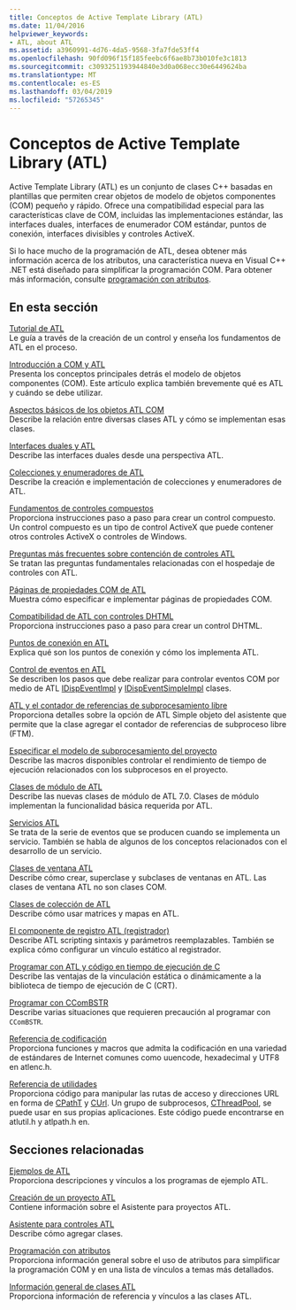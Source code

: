 ```yaml
---
title: Conceptos de Active Template Library (ATL)
ms.date: 11/04/2016
helpviewer_keywords:
- ATL, about ATL
ms.assetid: a3960991-4d76-4da5-9568-3fa7fde53ff4
ms.openlocfilehash: 90fd096f15f185feebc6f6ae8b73b010fe3c1813
ms.sourcegitcommit: c3093251193944840e3d0a068ecc30e6449624ba
ms.translationtype: MT
ms.contentlocale: es-ES
ms.lasthandoff: 03/04/2019
ms.locfileid: "57265345"
---
```

# <a name="active-template-library-atl-concepts"></a>Conceptos de Active Template Library (ATL)

Active Template Library (ATL) es un conjunto de clases C++ basadas en plantillas que permiten crear objetos de modelo de objetos componentes (COM) pequeño y rápido. Ofrece una compatibilidad especial para las características clave de COM, incluidas las implementaciones estándar, las interfaces duales, interfaces de enumerador COM estándar, puntos de conexión, interfaces divisibles y controles ActiveX.

Si lo hace mucho de la programación de ATL, desea obtener más información acerca de los atributos, una característica nueva en Visual C++ .NET está diseñado para simplificar la programación COM. Para obtener más información, consulte [programación con atributos](../windows/attributed-programming-concepts.md).

## <a name="in-this-section"></a>En esta sección

[Tutorial de ATL](../atl/active-template-library-atl-tutorial.md)<br/>
Le guía a través de la creación de un control y enseña los fundamentos de ATL en el proceso.

[Introducción a COM y ATL](../atl/introduction-to-com-and-atl.md)<br/>
Presenta los conceptos principales detrás el modelo de objetos componentes (COM). Este artículo explica también brevemente qué es ATL y cuándo se debe utilizar.

[Aspectos básicos de los objetos ATL COM](../atl/fundamentals-of-atl-com-objects.md)<br/>
Describe la relación entre diversas clases ATL y cómo se implementan esas clases.

[Interfaces duales y ATL](../atl/dual-interfaces-and-atl.md)<br/>
Describe las interfaces duales desde una perspectiva ATL.

[Colecciones y enumeradores de ATL](../atl/atl-collections-and-enumerators.md)<br/>
Describe la creación e implementación de colecciones y enumeradores de ATL.

[Fundamentos de controles compuestos](../atl/atl-composite-control-fundamentals.md)<br/>
Proporciona instrucciones paso a paso para crear un control compuesto. Un control compuesto es un tipo de control ActiveX que puede contener otros controles ActiveX o controles de Windows.

[Preguntas más frecuentes sobre contención de controles ATL](../atl/atl-control-containment-faq.md)<br/>
Se tratan las preguntas fundamentales relacionadas con el hospedaje de controles con ATL.

[Páginas de propiedades COM de ATL](../atl/atl-com-property-pages.md)<br/>
Muestra cómo especificar e implementar páginas de propiedades COM.

[Compatibilidad de ATL con controles DHTML](../atl/atl-support-for-dhtml-controls.md)<br/>
Proporciona instrucciones paso a paso para crear un control DHTML.

[Puntos de conexión en ATL](../atl/atl-connection-points.md)<br/>
Explica qué son los puntos de conexión y cómo los implementa ATL.

[Control de eventos en ATL](../atl/event-handling-and-atl.md)<br/>
Se describen los pasos que debe realizar para controlar eventos COM por medio de ATL [IDispEventImpl](../atl/reference/idispeventimpl-class.md) y [IDispEventSimpleImpl](../atl/reference/idispeventsimpleimpl-class.md) clases.

[ATL y el contador de referencias de subprocesamiento libre](../atl/atl-and-the-free-threaded-marshaler.md)<br/>
Proporciona detalles sobre la opción de ATL Simple objeto del asistente que permite que la clase agregar el contador de referencias de subproceso libre (FTM).

[Especificar el modelo de subprocesamiento del proyecto](../atl/specifying-the-threading-model-for-a-project-atl.md)<br/>
Describe las macros disponibles controlar el rendimiento de tiempo de ejecución relacionados con los subprocesos en el proyecto.

[Clases de módulo de ATL](../atl/atl-module-classes.md)<br/>
Describe las nuevas clases de módulo de ATL 7.0. Clases de módulo implementan la funcionalidad básica requerida por ATL.

[Servicios ATL](../atl/atl-services.md)<br/>
Se trata de la serie de eventos que se producen cuando se implementa un servicio. También se habla de algunos de los conceptos relacionados con el desarrollo de un servicio.

[Clases de ventana ATL](../atl/atl-window-classes.md)<br/>
Describe cómo crear, superclase y subclases de ventanas en ATL. Las clases de ventana ATL no son clases COM.

[Clases de colección de ATL](../atl/atl-collection-classes.md)<br/>
Describe cómo usar matrices y mapas en ATL.

[El componente de registro ATL (registrador)](../atl/atl-registry-component-registrar.md)<br/>
Describe ATL scripting sintaxis y parámetros reemplazables. También se explica cómo configurar un vínculo estático al registrador.

[Programar con ATL y código en tiempo de ejecución de C](../atl/programming-with-atl-and-c-run-time-code.md)<br/>
Describe las ventajas de la vinculación estática o dinámicamente a la biblioteca de tiempo de ejecución de C (CRT).

[Programar con CComBSTR](../atl/programming-with-ccombstr-atl.md)<br/>
Describe varias situaciones que requieren precaución al programar con `CComBSTR`.

[Referencia de codificación](../atl/atl-encoding-reference.md)<br/>
Proporciona funciones y macros que admita la codificación en una variedad de estándares de Internet comunes como uuencode, hexadecimal y UTF8 en atlenc.h.

[Referencia de utilidades](../atl/atl-utilities-reference.md)<br/>
Proporciona código para manipular las rutas de acceso y direcciones URL en forma de [CPathT](../atl/reference/cpatht-class.md) y [CUrl](../atl/reference/curl-class.md). Un grupo de subprocesos, [CThreadPool](../atl/reference/cthreadpool-class.md), se puede usar en sus propias aplicaciones. Este código puede encontrarse en atlutil.h y atlpath.h en.

## <a name="related-sections"></a>Secciones relacionadas

[Ejemplos de ATL](../visual-cpp-samples.md)<br/>
Proporciona descripciones y vínculos a los programas de ejemplo ATL.

[Creación de un proyecto ATL](../atl/reference/creating-an-atl-project.md)<br/>
Contiene información sobre el Asistente para proyectos ATL.

[Asistente para controles ATL](../atl/reference/atl-control-wizard.md)<br/>
Describe cómo agregar clases.

[Programación con atributos](../windows/attributed-programming-concepts.md)<br/>
Proporciona información general sobre el uso de atributos para simplificar la programación COM y en una lista de vínculos a temas más detallados.

[Información general de clases ATL](../atl/atl-class-overview.md)<br/>
Proporciona información de referencia y vínculos a las clases ATL.
